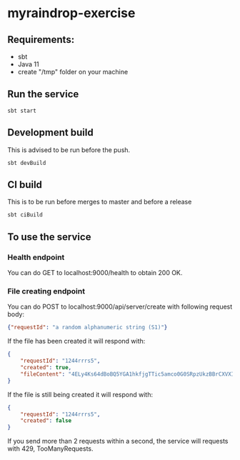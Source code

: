 # myraindrop-exercise

## Requirements:

 - sbt
 - Java 11
 - create "/tmp" folder on your machine 

## Run the service

```shell
sbt start
```

## Development build

This is advised to be run before the push.

```shell
sbt devBuild
```

## CI build

This is to be run before merges to master and before a release

```shell
sbt ciBuild
```
## To use the service

### Health endpoint

You can do GET to localhost:9000/health to obtain 200 OK.

### File creating endpoint

You can do POST to localhost:9000/api/server/create with following request body:
```json
{"requestId": "a random alphanumeric string (S1)"}
```

If the file has been created it will respond with:

```json
{
    "requestId": "1244rrrs5",
    "created": true,
    "fileContent": "4ELy4Ks64dBoBQ5YGA1hkfjgTTic5amco0G0SRpzUkzBBrCXVXIm67qblSBiDJ9wnTKHok8fnUhd52SyZxX3x9LYply1pLir6I29iyZrGiOAmTgqFXFwScY4uwS4inljRgnVR83jVL0GAjYCQ3c05ZgEO4AP2P5Lo14x2stqabMaRaWpAmRZcx4S9mpBTDOo1IYdfSBVulgKBzn1hToLgAM7xHdQuBPb06ABSMh1I47irIbNSwp4QQQwYd2lS7E3FgjrfBR906m0Edrqcrj8KkK4g831fhVOzCtzlHbJzMWg"
}
```

If the file is still being created it will respond with:

```json
{
    "requestId": "1244rrrs5",
    "created": false
}
```

If you send more than 2 requests within a second, the service will requests with 429, TooManyRequests.